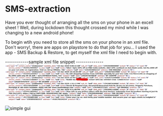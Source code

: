 # SMS-extraction
Have you ever thought of arranging all the sms on your phone in an excell sheet ! Well, during lockdown this thought crossed my mind while I was changing to a new android phone!

To begin wtih you need to store all the sms on your phone in an xml file. Don't worry!, there are apps on playstore to do that job for you...
I used the app - SMS Backup & Restore, to get myself the xml file I need to begin with.


------------sample xml file snippet --------------
![sample xml file snippet](Inkedsms_LI.jpg)


![simple gui]()
